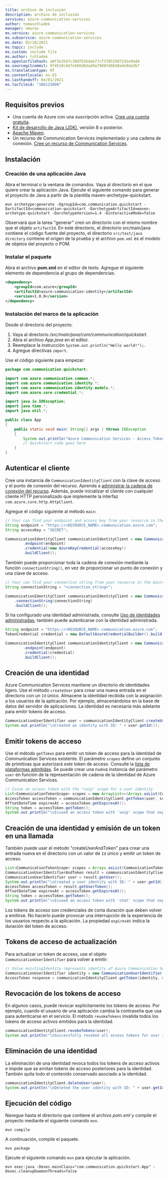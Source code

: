 ```yaml
---
title: archivo de inclusión
description: archivo de inclusión
services: azure-communication-services
author: tomaschladek
manager: nmurav
ms.service: azure-communication-services
ms.subservice: azure-communication-services
ms.date: 03/10/2021
ms.topic: include
ms.custom: include file
ms.author: tchladek
ms.openlocfilehash: a0f3e3547c38df63bdab77cf378525072d1e9ad4
ms.sourcegitcommit: 9f4510cb67e566d8dad9a7908fd8b58ade9da3b7
ms.translationtype: HT
ms.contentlocale: es-ES
ms.lasthandoff: 04/01/2021
ms.locfileid: "106125800"
---
```

## <a name="prerequisites"></a>Requisitos previos

- Una cuenta de Azure con una suscripción activa. [Cree una cuenta gratuita](https://azure.microsoft.com/free/?WT.mc_id=A261C142F).
- [Kit de desarrollo de Java (JDK)](https://docs.microsoft.com/azure/developer/java/fundamentals/java-jdk-install), versión 8 o posterior.
- [Apache Maven](https://maven.apache.org/download.cgi).
- Un recurso de Communication Services implementado y una cadena de conexión. [Cree un recurso de Communication Services](../create-communication-resource.md).

## <a name="setting-up"></a>Instalación

### <a name="create-a-new-java-application"></a>Creación de una aplicación Java

Abra el terminal o la ventana de comandos. Vaya al directorio en el que quiere crear la aplicación Java. Ejecute el siguiente comando para generar el proyecto de Java a partir de la plantilla maven-archetype-quickstart.

```console
mvn archetype:generate -DgroupId=com.communication.quickstart -DartifactId=communication-quickstart -DarchetypeArtifactId=maven-archetype-quickstart -DarchetypeVersion=1.4 -DinteractiveMode=false
```

Observará que la tarea "generar" creó un directorio con el mismo nombre que el objeto `artifactId`. En este directorio, el directorio src/main/java contiene el código fuente del proyecto, el directorio `src/test/java directory` contiene el origen de la prueba y el archivo `pom.xml` es el modelo de objetos del proyecto o POM.

### <a name="install-the-package"></a>Instalar el paquete

Abra el archivo **pom.xml** en el editor de texto. Agregue el siguiente elemento de dependencia al grupo de dependencias.

```xml
<dependency>
    <groupId>com.azure</groupId>
    <artifactId>azure-communication-identity</artifactId>
    <version>1.0.0</version>
</dependency>
```

### <a name="set-up-the-app-framework"></a>Instalación del marco de la aplicación

Desde el directorio del proyecto:

1. Vaya al directorio */src/main/java/com/communication/quickstart*.
1. Abra el archivo *App.java* en el editor.
1. Reemplace la instrucción `System.out.println("Hello world!");`.
1. Agregue directivas `import`.

Use el código siguiente para empezar:

```java
package com.communication.quickstart;

import com.azure.communication.common.*;
import com.azure.communication.identity.*;
import com.azure.communication.identity.models.*;
import com.azure.core.credential.*;

import java.io.IOException;
import java.time.*;
import java.util.*;

public class App
{
    public static void main( String[] args ) throws IOException
    {
        System.out.println("Azure Communication Services - Access Tokens Quickstart");
        // Quickstart code goes here
    }
}
```

## <a name="authenticate-the-client"></a>Autenticar el cliente

Cree una instancia de `CommunicationIdentityClient` con la clave de acceso y el punto de conexión del recurso. Aprenda a [administrar la cadena de conexión del recurso](../create-communication-resource.md#store-your-connection-string). Además, puede inicializar el cliente con cualquier cliente HTTP personalizado que implemente la interfaz `com.azure.core.http.HttpClient`.

Agregue el código siguiente al método `main`:

```java
// Your can find your endpoint and access key from your resource in the Azure portal
String endpoint = "https://<RESOURCE_NAME>.communication.azure.com";
String accessKey = "SECRET";

CommunicationIdentityClient communicationIdentityClient = new CommunicationIdentityClientBuilder()
        .endpoint(endpoint)
        .credential(new AzureKeyCredential(accessKey))
        .buildClient();
```

También puede proporcionar toda la cadena de conexión mediante la función `connectionString()`, en vez de proporcionar un punto de conexión y una clave de acceso.
```java
// Your can find your connection string from your resource in the Azure portal
String connectionString = "<connection_string>";

CommunicationIdentityClient communicationIdentityClient = new CommunicationIdentityClientBuilder()
    .connectionString(connectionString)
    .buildClient();
```

Si ha configurado una identidad administrada, consulte [Uso de identidades administradas](../managed-identity.md); también puede autenticarse con la identidad administrada.
```java
String endpoint = "https://<RESOURCE_NAME>.communication.azure.com";
TokenCredential credential = new DefaultAzureCredentialBuilder().build();

CommunicationIdentityClient communicationIdentityClient = new CommunicationIdentityClientBuilder()
        .endpoint(endpoint)
        .credential(credential)
        .buildClient();
```

## <a name="create-an-identity"></a>Creación de una identidad

Azure Communication Services mantiene un directorio de identidades ligero. Use el método `createUser` para crear una nueva entrada en el directorio con un `Id` único. Almacene la identidad recibida con la asignación a los usuarios de la aplicación. Por ejemplo, almacenándolos en la base de datos del servidor de aplicaciones. La identidad es necesaria más adelante para emitir tokens de acceso.

```java
CommunicationUserIdentifier user = communicationIdentityClient.createUser();
System.out.println("\nCreated an identity with ID: " + user.getId());
```

## <a name="issue-access-tokens"></a>Emitir tokens de acceso

Use el método `getToken` para emitir un token de acceso para la identidad de Communication Services existente. El parámetro `scopes` define un conjunto de primitivas que autorizará este token de acceso. Consulte la [lista de plataformas admitidas](../../concepts/authentication.md). Se puede crear una nueva instancia del parámetro `user` en función de la representación de cadena de la identidad de Azure Communication Services.

```java
// Issue an access token with the "voip" scope for a user identity
List<CommunicationTokenScope> scopes = new ArrayList<>(Arrays.asList(CommunicationTokenScope.VOIP));
AccessToken accessToken = communicationIdentityClient.getToken(user, scopes);
OffsetDateTime expiresAt = accessToken.getExpiresAt();
String token = accessToken.getToken();
System.out.println("\nIssued an access token with 'voip' scope that expires at: " + expiresAt + ": " + token);
```

## <a name="create-an-identity-and-issue-token-in-one-call"></a>Creación de una identidad y emisión de un token en una llamada

También puede usar el método "createUserAndToken" para crear una entrada nueva en el directorio con un valor de `Id` único y emitir un token de acceso.

```java
List<CommunicationTokenScope> scopes = Arrays.asList(CommunicationTokenScope.CHAT);
CommunicationUserIdentifierAndToken result = communicationIdentityClient.createUserAndToken(scopes);
CommunicationUserIdentifier user = result.getUser();
System.out.println("\nCreated a user identity with ID: " + user.getId());
AccessToken accessToken = result.getUserToken();
OffsetDateTime expiresAt = accessToken.getExpiresAt();
String token = accessToken.getToken();
System.out.println("\nIssued an access token with 'chat' scope that expires at: " + expiresAt + ": " + token);
```

Los tokens de acceso son credenciales de corta duración que deben volver a emitirse. No hacerlo puede provocar una interrupción de la experiencia de los usuarios respecto a la aplicación. La propiedad `expiresAt` indica la duración del token de acceso.

## <a name="refresh-access-tokens"></a>Tokens de acceso de actualización

Para actualizar un token de acceso, use el objeto `CommunicationUserIdentifier` para volver a emitir:

```java
// Value existingIdentity represents identity of Azure Communication Services stored during identity creation
CommunicationUserIdentifier identity = new CommunicationUserIdentifier(existingIdentity);
AccessToken response = communicationIdentityClient.getToken(identity, scopes);
```

## <a name="revoke-access-tokens"></a>Revocación de los tokens de acceso

En algunos casos, puede revocar explícitamente los tokens de acceso. Por ejemplo, cuando el usuario de una aplicación cambia la contraseña que usa para autenticarse en el servicio. El método `revokeTokens` invalida todos los tokens de acceso activos emitidos para la identidad.

```java
communicationIdentityClient.revokeTokens(user);
System.out.println("\nSuccessfully revoked all access tokens for user identity with ID: " + user.getId());
```

## <a name="delete-an-identity"></a>Eliminación de una identidad

La eliminación de una identidad revoca todos los tokens de acceso activos e impide que se emitan tokens de acceso posteriores para la identidad. También quita todo el contenido conservado asociado a la identidad.

```java
communicationIdentityClient.deleteUser(user);
System.out.println("\nDeleted the user identity with ID: " + user.getId());
```

## <a name="run-the-code"></a>Ejecución del código

Navegue hasta el directorio que contiene el archivo *pom.xml* y compile el proyecto mediante el siguiente comando `mvn`.

```console
mvn compile
```

A continuación, compile el paquete.

```console
mvn package
```

Ejecute el siguiente comando `mvn` para ejecutar la aplicación.

```console
mvn exec:java -Dexec.mainClass="com.communication.quickstart.App" -Dexec.cleanupDaemonThreads=false
```
